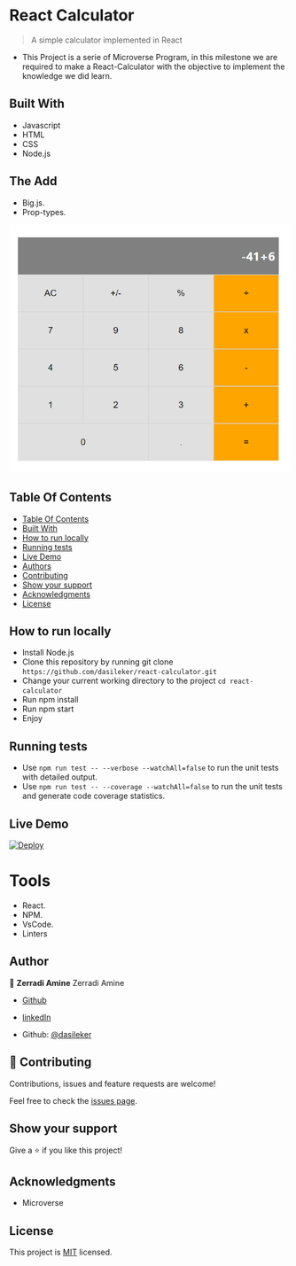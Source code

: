 # React Calculator

> A simple calculator implemented in React
- This Project is a serie of Microverse Program, in this milestone we are required to make a React-Calculator with the objective to implement the knowledge we did learn.


## Built With

- Javascript
- HTML
- CSS
- Node.js

## The Add
- Big.js.
- Prop-types.

![screenshot](./screenshot.png)

## Table Of Contents

- [Table Of Contents](#table-of-contents)
- [Built With](#built-with)
- [How to run locally](#how-to-run-locally)
- [Running tests](#running-tests)
- [Live Demo](#live-demo)
- [Authors](#authors)
- [Contributing](#contributing)
- [Show your support](#show-your-support)
- [Acknowledgments](#acknowledgments)
- [License](#license)
  
## How to run locally

- Install Node.js
- Clone this repository by running git clone `https://github.com/dasileker/react-calculator.git`
- Change your current working directory to the project `cd react-calculator`
- Run npm install
- Run npm start
- Enjoy

## Running tests

- Use `npm run test -- --verbose --watchAll=false` to run the unit tests with detailed output.
- Use `npm run test -- --coverage --watchAll=false` to run the unit tests and generate code coverage statistics.
 
## Live Demo 
<a href="https://alhasiba.netlify.app/">
  <img src="https://www.netlify.com/img/deploy/button.svg" alt="Deploy">
</a>

# Tools 
- React.
- NPM.
- VsCode.
- Linters

## Author

👤 **Zerradi Amine**
 Zerradi Amine
- [Github](https://www.github.com/dasileker)
- [linkedIn](https://www.linkedin.com/in/amine-zerradi)

- Github: [@dasileker](https://github.com/dasileker)

## 🤝 Contributing

Contributions, issues and feature requests are welcome!

Feel free to check the [issues page](issues/).

## Show your support

Give a ⭐️ if you like this project!

## Acknowledgments

- Microverse

## License

This project is [MIT](LICENSE) licensed.
